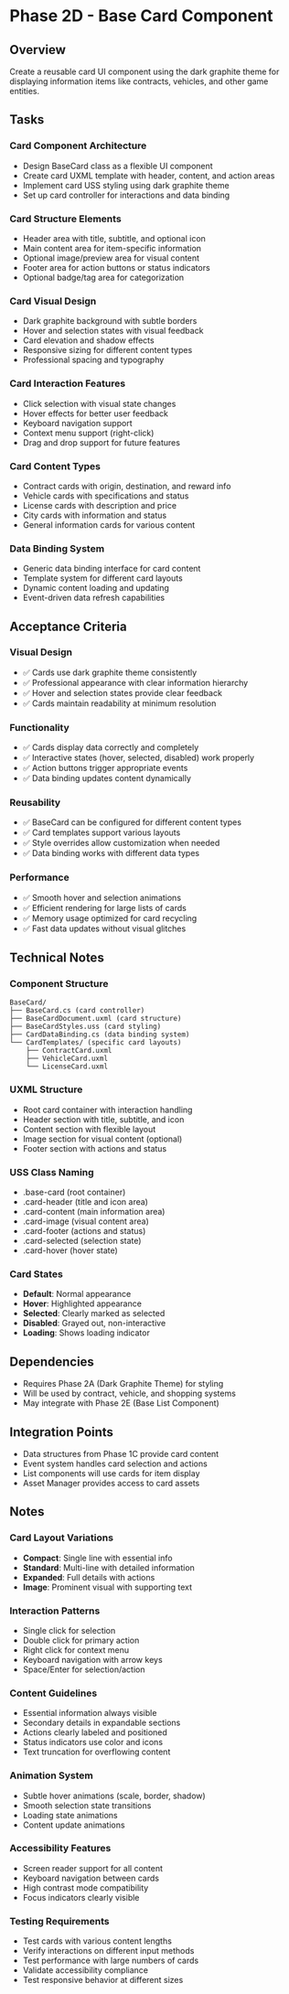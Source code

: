 # Phase 2D - Base Card Component

## Overview
Create a reusable card UI component using the dark graphite theme for displaying information items like contracts, vehicles, and other game entities.

## Tasks

### Card Component Architecture
- Design BaseCard class as a flexible UI component
- Create card UXML template with header, content, and action areas
- Implement card USS styling using dark graphite theme
- Set up card controller for interactions and data binding

### Card Structure Elements
- Header area with title, subtitle, and optional icon
- Main content area for item-specific information
- Optional image/preview area for visual content
- Footer area for action buttons or status indicators
- Optional badge/tag area for categorization

### Card Visual Design
- Dark graphite background with subtle borders
- Hover and selection states with visual feedback
- Card elevation and shadow effects
- Responsive sizing for different content types
- Professional spacing and typography

### Card Interaction Features
- Click selection with visual state changes
- Hover effects for better user feedback
- Keyboard navigation support
- Context menu support (right-click)
- Drag and drop support for future features

### Card Content Types
- Contract cards with origin, destination, and reward info
- Vehicle cards with specifications and status
- License cards with description and price
- City cards with information and status
- General information cards for various content

### Data Binding System
- Generic data binding interface for card content
- Template system for different card layouts
- Dynamic content loading and updating
- Event-driven data refresh capabilities

## Acceptance Criteria

### Visual Design
- ✅ Cards use dark graphite theme consistently
- ✅ Professional appearance with clear information hierarchy
- ✅ Hover and selection states provide clear feedback
- ✅ Cards maintain readability at minimum resolution

### Functionality
- ✅ Cards display data correctly and completely
- ✅ Interactive states (hover, selected, disabled) work properly
- ✅ Action buttons trigger appropriate events
- ✅ Data binding updates content dynamically

### Reusability
- ✅ BaseCard can be configured for different content types
- ✅ Card templates support various layouts
- ✅ Style overrides allow customization when needed
- ✅ Data binding works with different data types

### Performance
- ✅ Smooth hover and selection animations
- ✅ Efficient rendering for large lists of cards
- ✅ Memory usage optimized for card recycling
- ✅ Fast data updates without visual glitches

## Technical Notes

### Component Structure
```
BaseCard/
├── BaseCard.cs (card controller)
├── BaseCardDocument.uxml (card structure)
├── BaseCardStyles.uss (card styling)
├── CardDataBinding.cs (data binding system)
└── CardTemplates/ (specific card layouts)
    ├── ContractCard.uxml
    ├── VehicleCard.uxml
    └── LicenseCard.uxml
```

### UXML Structure
- Root card container with interaction handling
- Header section with title, subtitle, and icon
- Content section with flexible layout
- Image section for visual content (optional)
- Footer section with actions and status

### USS Class Naming
- .base-card (root container)
- .card-header (title and icon area)
- .card-content (main information area)
- .card-image (visual content area)
- .card-footer (actions and status)
- .card-selected (selection state)
- .card-hover (hover state)

### Card States
- **Default**: Normal appearance
- **Hover**: Highlighted appearance
- **Selected**: Clearly marked as selected
- **Disabled**: Grayed out, non-interactive
- **Loading**: Shows loading indicator

## Dependencies
- Requires Phase 2A (Dark Graphite Theme) for styling
- Will be used by contract, vehicle, and shopping systems
- May integrate with Phase 2E (Base List Component)

## Integration Points
- Data structures from Phase 1C provide card content
- Event system handles card selection and actions
- List components will use cards for item display
- Asset Manager provides access to card assets

## Notes

### Card Layout Variations
- **Compact**: Single line with essential info
- **Standard**: Multi-line with detailed information
- **Expanded**: Full details with actions
- **Image**: Prominent visual with supporting text

### Interaction Patterns
- Single click for selection
- Double click for primary action
- Right click for context menu
- Keyboard navigation with arrow keys
- Space/Enter for selection/action

### Content Guidelines
- Essential information always visible
- Secondary details in expandable sections
- Actions clearly labeled and positioned
- Status indicators use color and icons
- Text truncation for overflowing content

### Animation System
- Subtle hover animations (scale, border, shadow)
- Smooth selection state transitions
- Loading state animations
- Content update animations

### Accessibility Features
- Screen reader support for all content
- Keyboard navigation between cards
- High contrast mode compatibility
- Focus indicators clearly visible

### Testing Requirements
- Test cards with various content lengths
- Verify interactions on different input methods
- Test performance with large numbers of cards
- Validate accessibility compliance
- Test responsive behavior at different sizes